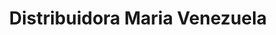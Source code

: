 ---
title: "Distribuidora Maria Venezuela"
url: /puerto-la-cruz/distribuidora-maria-venezuela/
shop: Lebensmittel
---